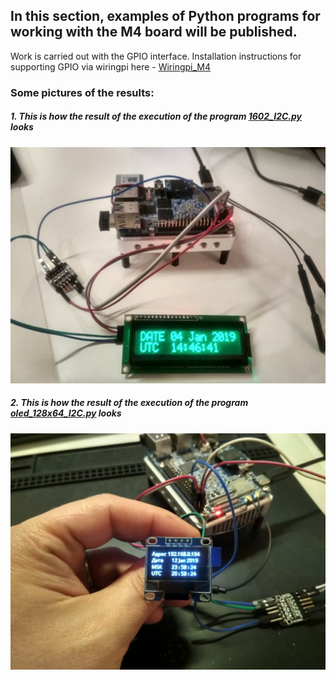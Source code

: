 ## In this section, examples of Python programs for working with the M4 board will be published.
Work is carried out with the GPIO interface.
Installation instructions for supporting GPIO via wiringpi here - [Wiringpi_M4](https://github.com/Pavelectric/WiringPi_M4)

### Some pictures of the results:

##### 1. This is how the result of the execution of the program [_1602_I2C.py_](https://github.com/Pavelectric/Python_GPIO/blob/master/1602_I2C.py) looks
![alt text](https://github.com/Pavelectric/M4/blob/master/1602_I2C.jpg)

##### 2. This is how the result of the execution of the program [_oled_128x64_I2C.py_](https://github.com/Pavelectric/Python_GPIO/blob/master/oled_128x64_I2C.py) looks
![alt text](https://github.com/Pavelectric/M4/blob/master/128_64_I2C.jpg)

